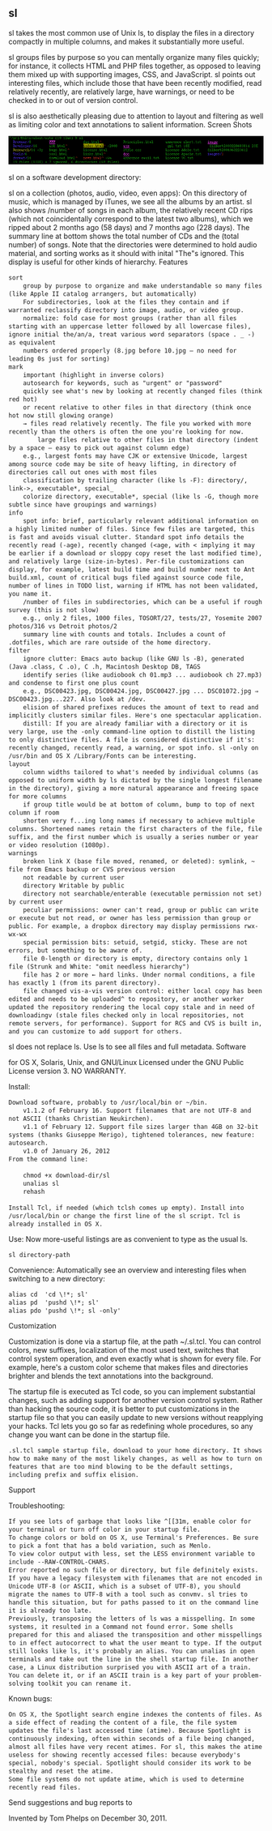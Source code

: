 sl
---
sl takes the most common use of Unix ls, to display the files in a directory compactly in multiple columns, and makes it substantially more useful.

sl groups files by purpose so you can mentally organize many files quickly; for instance, it collects HTML and PHP files together, as opposed to leaving them mixed up with supporting images, CSS, and JavaScript. sl points out interesting files, which include those that have been recently modified, read relatively recently, are relatively large, have warnings, or need to be checked in to or out of version control.

sl is also aesthetically pleasing due to attention to layout and filtering as well as limiting color and text annotations to salient information.
Screen Shots

![meow :3](sl-1.png "ls vs sl on WWW site:")

sl on a software development directory:

sl on a collection (photos, audio, video, even apps):
On this directory of music, which is managed by iTunes, we see all the albums by an artist. sl also shows /number of songs in each album, the relatively recent CD rips (which not coincidentally correspond to the latest two albums), which we ripped about 2 months ago (58 days) and 7 months ago (228 days). The summary line at bottom shows the total number of CDs and the (total number) of songs. Note that the directories were determined to hold audio material, and sorting works as it should with inital "The"s ignored. This display is useful for other kinds of hierarchy.
Features

    sort
        group by purpose to organize and make understandable so many files (like Apple II catalog arrangers, but automatically)
        For subdirectories, look at the files they contain and if warranted reclassify directory into image, audio, or video group.
        normalize: fold case for most groups (rather than all files starting with an uppercase letter followed by all lowercase files), ignore initial the/an/a, treat various word separators (space . _ -) as equivalent
        numbers ordered properly (8.jpg before 10.jpg — no need for leading 0s just for sorting) 
    mark
        important (highlight in inverse colors)
        autosearch for keywords, such as "urgent" or "password"
        quickly see what's new by looking at recently changed files (think red hot)
        or recent relative to other files in that directory (think once hot now still glowing orange)
        → files read relatively recently. The file you worked with more recently than the others is often the one you're looking for now.
            large files relative to other files in that directory (indent by a space — easy to pick out against column edge)
        e.g., largest fonts may have CJK or extensive Unicode, largest among source code may be site of heavy lifting, in directory of directories call out ones with most files
        classification by trailing character (like ls -F): directory/, link->, executable*, special_
        colorize directory, executable*, special (like ls -G, though more subtle since have groupings and warnings) 
    info
        spot info: brief, particularly relevant additional information on a highly limited number of files. Since few files are targeted, this is fast and avoids visual clutter. Standard spot info details the recently read (-age), recently changed (<age, with < implying it may be earlier if a download or sloppy copy reset the last modified time), and relatively large (size-in-bytes). Per-file customizations can display, for example, latest build time and build number next to Ant build.xml, count of critical bugs filed against source code file, number of lines in TODO list, warning if HTML has not been validated, you name it.
        /number of files in subdirectories, which can be a useful if rough survey (this is not slow)
        e.g., only 2 files, 1000 files, TOSORT/27, tests/27, Yosemite 2007 photos/316 vs Detroit photos/2
        summary line with counts and totals. Includes a count of .dotfiles, which are rare outside of the home directory. 
    filter
        ignore clutter: Emacs auto backup (like GNU ls -B), generated (Java .class, C .o), C .h, Macintosh Desktop DB, TAGS
        identify series (like audiobook ch 01.mp3 ... audiobook ch 27.mp3) and condense to first one plus count
        e.g., DSC00423.jpg, DSC00424.jpg, DSC00427.jpg ... DSC01072.jpg ⇒ DSC00423.jpg...227. Also look at /dev.
        elision of shared prefixes reduces the amount of text to read and implicitly clusters similar files. Here's one spectacular application.
        distill: If you are already familiar with a directory or it is very large, use the -only command-line option to distill the listing to only distinctive files. A file is considered distinctive if it's: recently changed, recently read, a warning, or spot info. sl -only on /usr/bin and OS X /Library/Fonts can be interesting. 
    layout
        column widths tailored to what's needed by individual columns (as opposed to uniform width by ls dictated by the single longest filename in the directory), giving a more natural appearance and freeing space for more columns
        if group title would be at bottom of column, bump to top of next column if room
        shorten very f...ing long names if necessary to achieve multiple columns. Shortened names retain the first characters of the file, file suffix, and the first number which is usually a series number or year or video resolution (1080p). 
    warnings
        broken link X (base file moved, renamed, or deleted): symlink, ~ file from Emacs backup or CVS previous version
        not readable by current user
        directory Writable by public
        directory not searchable/enterable (executable permission not set) by current user
        peculiar permissions: owner can't read, group or public can write or execute but not read, or owner has less permission than group or public. For example, a dropbox directory may display permissions rwx-wx-wx
        special permission bits: setuid, setgid, sticky. These are not errors, but something to be aware of.
        file 0-length or directory is empty, directory contains only 1 file (Strunk and White: "omit needless hierarchy")
        file has 2 or more ← hard links. Under normal conditions, a file has exactly 1 (from its parent directory).
        file changed vis-a-vis version control: either local copy has been edited and needs to be uploaded^ to repository, or another worker updated the repository rendering the local copy stale and in need of downloadingv (stale files checked only in local repositories, not remote servers, for performance). Support for RCS and CVS is built in, and you can customize to add support for others. 

sl does not replace ls. Use ls to see all files and full metadata.
Software

for OS X, Solaris, Unix, and GNU/Linux
Licensed under the GNU Public License version 3. NO WARRANTY.

Install:

    Download software, probably to /usr/local/bin or ~/bin.
        v1.1.2 of February 16. Support filenames that are not UTF-8 and not ASCII (thanks Christian Neukirchen).
        v1.1 of February 12. Support file sizes larger than 4GB on 32-bit systems (thanks Giuseppe Merigo), tightened tolerances, new feature: autosearch.
        v1.0 of January 26, 2012 
    From the command line:

        chmod +x download-dir/sl
        unalias sl
        rehash

    Install Tcl, if needed (which tclsh comes up empty). Install into /usr/local/bin or change the first line of the sl script. Tcl is already installed in OS X. 

Use: Now more-useful listings are as convenient to type as the usual ls.

    sl directory-path

Convenience: Automatically see an overview and interesting files when switching to a new directory:

    alias cd  'cd \!*; sl'
    alias pd  'pushd \!*; sl'
    alias pdo 'pushd \!*; sl -only'

Customization

Customization is done via a startup file, at the path ~/.sl.tcl. You can control colors, new suffixes, localization of the most used text, switches that control system operation, and even exactly what is shown for every file. For example, here's a custom color scheme that makes files and directories brighter and blends the text annotations into the background.

The startup file is executed as Tcl code, so you can implement substantial changes, such as adding support for another version control system. Rather than hacking the source code, it is better to put customizations in the startup file so that you can easily update to new versions without reapplying your hacks. Tcl lets you go so far as redefining whole procedures, so any change you want can be done in the startup file.

    .sl.tcl sample startup file, download to your home directory. It shows how to make many of the most likely changes, as well as how to turn on features that are too mind blowing to be the default settings, including prefix and suffix elision. 

Support

Troubleshooting:

    If you see lots of garbage that looks like ^[[31m, enable color for your terminal or turn off color in your startup file.
    To change colors or bold on OS X, use Terminal's Preferences. Be sure to pick a font that has a bold variation, such as Menlo.
    To view color output with less, set the LESS environment variable to include --RAW-CONTROL-CHARS.
    Error reported no such file or directory, but file definitely exists. If you have a legacy filesystem with filenames that are not encoded in Unicode UTF-8 (or ASCII, which is a subset of UTF-8), you should migrate the names to UTF-8 with a tool such as convmv. sl tries to handle this situation, but for paths passed to it on the command line it is already too late.
    Previously, transposing the letters of ls was a misspelling. In some systems, it resulted in a Command not found error. Some shells prepared for this and aliased the transposition and other misspellings to in effect autocorrect to what the user meant to type. If the output still looks like ls, it's probably an alias. You can unalias in open terminals and take out the line in the shell startup file. In another case, a Linux distribution surprised you with ASCII art of a train. You can delete it, or if an ASCII train is a key part of your problem-solving toolkit you can rename it. 

Known bugs:

    On OS X, the Spotlight search engine indexes the contents of files. As a side effect of reading the content of a file, the file system updates the file's last accessed time (atime). Because Spotlight is continuously indexing, often within seconds of a file being changed, almost all files have very recent atimes. For sl, this makes the atime useless for showing recently accessed files: because everybody's special, nobody's special. Spotlight should consider its work to be stealthy and reset the atime.
    Some file systems do not update atime, which is used to determine recently read files. 

Send suggestions and bug reports to

Invented by Tom Phelps on December 30, 2011.
